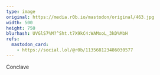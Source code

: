 ```yaml
---
type: image
original: https://media.r0b.io/mastodon/original/463.jpg
width: 500
height: 750
blurhash: UVGlS7%M?^Sht.t7X9kC4:WAMxoL_3kD%MbH
refs:
  mastodon_card:
    - https://social.lol/@r0b/113568123486030577
---
```


Conclave
